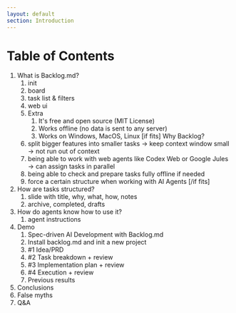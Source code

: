```yaml
---
layout: default
section: Introduction
---
```


# Table of Contents

[//]: # ([Premise])
1. What is Backlog.md?
   1. init
   2. board
   3. task list & filters
   4. web ui
   5. Extra
      1. It's free and open source (MIT License)
      2. Works offline (no data is sent to any server)
      3. Works on Windows, MacOS, Linux
[if fits]
Why Backlog?
   1. split bigger features into smaller tasks -> keep context window small -> not run out of context
   2. being able to work with web agents like Codex Web or Google Jules -> can assign tasks in parallel
   3. being able to check and prepare tasks fully offline if needed
   4. force a certain structure when working with AI Agents
[/if fits]
2. How are tasks structured?
   1. slide with title, why, what, how, notes
   2. archive, completed, drafts
3. How do agents know how to use it?
   1. agent instructions
4. Demo
   1. Spec-driven AI Development with Backlog.md
   2. Install backlog.md and init a new project
   3. #1 Idea/PRD
   4. #2 Task breakdown + review
   5. #3 Implementation plan + review
   6. #4 Execution + review
   7. Previous results
5. Conclusions
6. False myths
7. Q&A

